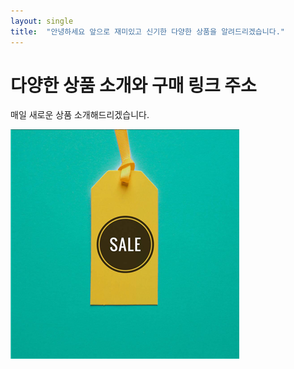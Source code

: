 ```yaml
---
layout: single
title:  "안녕하세요 앞으로 재미있고 신기한 다양한 상품을 알려드리겠습니다."
---
```

# 다양한 상품 소개와 구매 링크 주소

매일 새로운 상품 소개해드리겠습니다.

![sale](../images/2024-03-12-first/sale.png)
